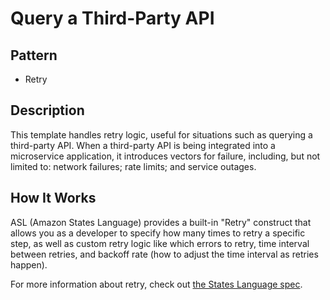 # Query a Third-Party API

## Pattern

- Retry

## Description

This template handles retry logic, useful for situations such as querying a
third-party API. When a third-party API is being integrated into a
microservice application, it introduces vectors for failure, including, but
not limited to: network failures; rate limits; and service outages.

## How It Works

ASL (Amazon States Language) provides a built-in "Retry" construct that allows
you as a developer to specify how many times to retry a specific step, as well
as custom retry logic like which errors to retry, time interval between
retries, and backoff rate (how to adjust the time interval as retries happen).

For more information about retry, check out [the States Language
spec][lang-spec].

[lang-spec]: https://states-language.net/spec.html#errors
